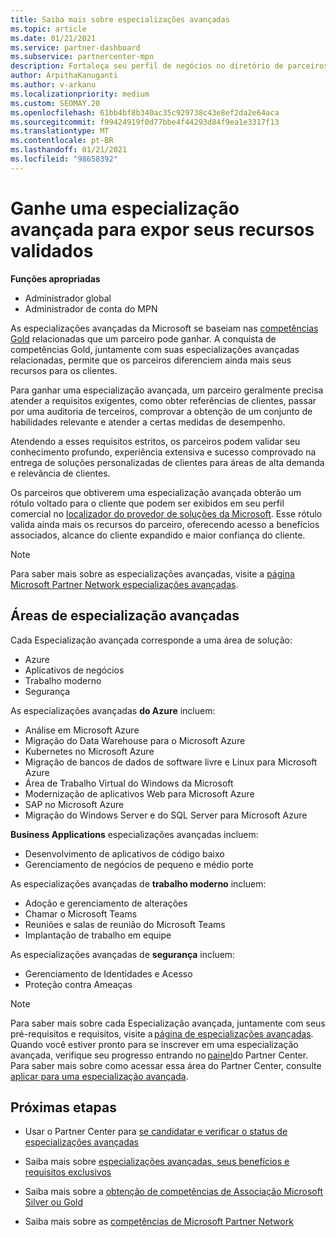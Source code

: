 ```yaml
---
title: Saiba mais sobre especializações avançadas
ms.topic: article
ms.date: 01/21/2021
ms.service: partner-dashboard
ms.subservice: partnercenter-mpn
description: Fortaleça seu perfil de negócios no diretório de parceiros da Microsoft. Saiba mais sobre as especializações avançadas que você pode obter junto com suas competências Gold e Silver existentes.
author: ArpithaKanuganti
ms.author: v-arkanu
ms.localizationpriority: medium
ms.custom: SEOMAY.20
ms.openlocfilehash: 61bb4bf8b340ac35c929738c43e8ef2da2e64aca
ms.sourcegitcommit: f99424919f0d77bbe4f44293d84f9ea1e3317f13
ms.translationtype: MT
ms.contentlocale: pt-BR
ms.lasthandoff: 01/21/2021
ms.locfileid: "98658392"
---
```

# <a name="earn-an-advanced-specialization-to-showcase-your-validated-capabilities"></a>Ganhe uma especialização avançada para expor seus recursos validados

**Funções apropriadas**

- Administrador global
- Administrador de conta do MPN

As especializações avançadas da Microsoft se baseiam nas [competências Gold](learn-about-competencies.md) relacionadas que um parceiro pode ganhar. A conquista de competências Gold, juntamente com suas especializações avançadas relacionadas, permite que os parceiros diferenciem ainda mais seus recursos para os clientes.

Para ganhar uma especialização avançada, um parceiro geralmente precisa atender a requisitos exigentes, como obter referências de clientes, passar por uma auditoria de terceiros, comprovar a obtenção de um conjunto de habilidades relevante e atender a certas medidas de desempenho.

Atendendo a esses requisitos estritos, os parceiros podem validar seu conhecimento profundo, experiência extensiva e sucesso comprovado na entrega de soluções personalizadas de clientes para áreas de alta demanda e relevância de clientes.

Os parceiros que obtiverem uma especialização avançada obterão um rótulo voltado para o cliente que podem ser exibidos em seu perfil comercial no [localizador do provedor de soluções da Microsoft](https://www.microsoft.com/solution-providers/home). Esse rótulo valida ainda mais os recursos do parceiro, oferecendo acesso a benefícios associados, alcance do cliente expandido e maior confiança do cliente.

> [!NOTE]
> Para saber mais sobre as especializações avançadas, visite a [página Microsoft Partner Network especializações avançadas](https://partner.microsoft.com/membership/advanced-specialization).

## <a name="advanced-specialization-areas"></a>Áreas de especialização avançadas

Cada Especialização avançada corresponde a uma área de solução:

- Azure
- Aplicativos de negócios
- Trabalho moderno
- Segurança

As especializações avançadas **do Azure** incluem:

- Análise em Microsoft Azure
- Migração do Data Warehouse para o Microsoft Azure
- Kubernetes no Microsoft Azure
- Migração de bancos de dados de software livre e Linux para Microsoft Azure
- Área de Trabalho Virtual do Windows da Microsoft
- Modernização de aplicativos Web para Microsoft Azure
- SAP no Microsoft Azure
- Migração do Windows Server e do SQL Server para Microsoft Azure

**Business Applications** especializações avançadas incluem:

- Desenvolvimento de aplicativos de código baixo
- Gerenciamento de negócios de pequeno e médio porte

As especializações avançadas de **trabalho moderno** incluem:

- Adoção e gerenciamento de alterações
- Chamar o Microsoft Teams
- Reuniões e salas de reunião do Microsoft Teams
- Implantação de trabalho em equipe

As especializações avançadas de **segurança** incluem:

- Gerenciamento de Identidades e Acesso
- Proteção contra Ameaças

> [!NOTE]
> Para saber mais sobre cada Especialização avançada, juntamente com seus pré-requisitos e requisitos, visite a [página de especializações avançadas](https://partner.microsoft.com/membership/advanced-specialization). Quando você estiver pronto para se inscrever em uma especialização avançada, verifique seu progresso entrando no [painel](https://partner.microsoft.com/dashboard)do Partner Center. Para saber mais sobre como acessar essa área do Partner Center, consulte [aplicar para uma especialização avançada](advanced-specializations-apply.md).

## <a name="next-steps"></a>Próximas etapas

- Usar o Partner Center para [se candidatar e verificar o status de especializações avançadas](advanced-specializations-apply.md)

- Saiba mais sobre [especializações avançadas, seus benefícios e requisitos exclusivos](https://partner.microsoft.com/membership/advanced-specialization)

- Saiba mais sobre a [obtenção de competências de Associação Microsoft Silver ou Gold](learn-about-competencies.md)

- Saiba mais sobre as [competências de Microsoft Partner Network](https://partner.microsoft.com/membership/competencies)